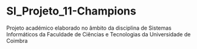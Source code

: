 # SI_Projeto_11-Champions
Projeto académico elaborado no âmbito da disciplina de Sistemas Informáticos da Faculdade de Ciências e Tecnologias da Universidade de Coimbra
